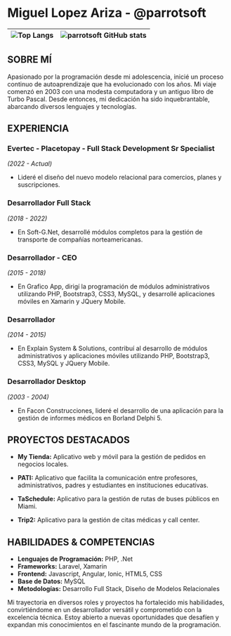 # Miguel Lopez Ariza - @parrotsoft

| ![Top Langs](https://github-readme-stats.vercel.app/api/top-langs/?username=parrotsoft&langs_count=8&layout=compact) | ![parrotsoft GitHub stats](https://github-readme-stats.vercel.app/api?username=parrotsoft&show_icons=true&theme=radical) |
|:------------------------------------------------------------------------------------------------------:|:---------------------------------------------------------------------------------------------------------------------:|


## SOBRE MÍ

Apasionado por la programación desde mi adolescencia, inicié un proceso continuo de autoaprendizaje que ha evolucionado con los años. Mi viaje comenzó en 2003 con una modesta computadora y un antiguo libro de Turbo Pascal. Desde entonces, mi dedicación ha sido inquebrantable, abarcando diversos lenguajes y tecnologías.

## EXPERIENCIA

### Evertec - Placetopay - Full Stack Development Sr Specialist
*(2022 - Actual)*
- Lideré el diseño del nuevo modelo relacional para comercios, planes y suscripciones.

### Desarrollador Full Stack
*(2018 - 2022)*
- En Soft-G.Net, desarrollé módulos completos para la gestión de transporte de compañías norteamericanas.

### Desarrollador - CEO
*(2015 - 2018)*
- En Grafico App, dirigí la programación de módulos administrativos utilizando PHP, Bootstrap3, CSS3, MySQL, y desarrollé aplicaciones móviles en Xamarin y JQuery Mobile.

### Desarrollador
*(2014 - 2015)*
- En Explain System & Solutions, contribuí al desarrollo de módulos administrativos y aplicaciones móviles utilizando PHP, Bootstrap3, CSS3, MySQL y JQuery Mobile.

### Desarrollador Desktop
*(2003 - 2004)*
- En Facon Construcciones, lideré el desarrollo de una aplicación para la gestión de informes médicos en Borland Delphi 5.

## PROYECTOS DESTACADOS

- **My Tienda:** Aplicativo web y móvil para la gestión de pedidos en negocios locales.
  
- **PATI:** Aplicativo que facilita la comunicación entre profesores, administrativos, padres y estudiantes en instituciones educativas.
  
- **TaSchedule:** Aplicativo para la gestión de rutas de buses públicos en Miami.
  
- **Trip2:** Aplicativo para la gestión de citas médicas y call center.

## HABILIDADES & COMPETENCIAS

- **Lenguajes de Programación:** PHP, .Net
- **Frameworks:** Laravel, Xamarin
- **Frontend:** Javascript, Angular, Ionic, HTML5, CSS
- **Base de Datos:** MySQL
- **Metodologías:** Desarrollo Full Stack, Diseño de Modelos Relacionales

Mi trayectoria en diversos roles y proyectos ha fortalecido mis habilidades, convirtiéndome en un desarrollador versátil y comprometido con la excelencia técnica. Estoy abierto a nuevas oportunidades que desafíen y expandan mis conocimientos en el fascinante mundo de la programación.
